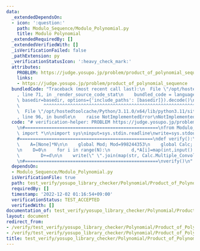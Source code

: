 ```yaml
---
data:
  _extendedDependsOn:
  - icon: ':question:'
    path: Modulo_Sequence/Modulo_Polynomial.py
    title: Modulo Polynomial
  _extendedRequiredBy: []
  _extendedVerifiedWith: []
  _isVerificationFailed: false
  _pathExtension: py
  _verificationStatusIcon: ':heavy_check_mark:'
  attributes:
    PROBLEM: https://judge.yosupo.jp/problem/product_of_polynomial_sequence
    links:
    - https://judge.yosupo.jp/problem/product_of_polynomial_sequence
  bundledCode: "Traceback (most recent call last):\n  File \"/opt/hostedtoolcache/Python/3.11.0/x64/lib/python3.11/site-packages/onlinejudge_verify/documentation/build.py\"\
    , line 71, in _render_source_code_stat\n    bundled_code = language.bundle(stat.path,\
    \ basedir=basedir, options={'include_paths': [basedir]}).decode()\n          \
    \         ^^^^^^^^^^^^^^^^^^^^^^^^^^^^^^^^^^^^^^^^^^^^^^^^^^^^^^^^^^^^^^^^^^^^^^^^^^^^^^^^^\n\
    \  File \"/opt/hostedtoolcache/Python/3.11.0/x64/lib/python3.11/site-packages/onlinejudge_verify/languages/python.py\"\
    , line 96, in bundle\n    raise NotImplementedError\nNotImplementedError\n"
  code: "# verification-helper: PROBLEM https://judge.yosupo.jp/problem/product_of_polynomial_sequence\n\
    \n#==================================================\nfrom Modulo_Sequence.Modulo_Polynomial\
    \ import *\n\nimport sys\ninput=sys.stdin.readline\nwrite=sys.stdout.write\n\n\
    #==================================================\ndef verify():\n    N=int(input())\n\
    \    A=[None]*N\n\n    global Mod; Mod=998244353\n    global Calc; Calc=Calculator()\n\
    \n    D=0\n    for i in range(N):\n        d,*A[i]=map(int,input().split())\n\
    \        D+=d\n\n    write(\" \".join(map(str, Calc.Multiple_Convolution(*A))))\n\
    \n#==================================================\nverify()\n"
  dependsOn:
  - Modulo_Sequence/Modulo_Polynomial.py
  isVerificationFile: true
  path: test_verify/yosupo_library_checker/Polynomial/Product_of_Polynomial_Sequence.test.py
  requiredBy: []
  timestamp: '2022-12-02 01:16:54+09:00'
  verificationStatus: TEST_ACCEPTED
  verifiedWith: []
documentation_of: test_verify/yosupo_library_checker/Polynomial/Product_of_Polynomial_Sequence.test.py
layout: document
redirect_from:
- /verify/test_verify/yosupo_library_checker/Polynomial/Product_of_Polynomial_Sequence.test.py
- /verify/test_verify/yosupo_library_checker/Polynomial/Product_of_Polynomial_Sequence.test.py.html
title: test_verify/yosupo_library_checker/Polynomial/Product_of_Polynomial_Sequence.test.py
---
```

